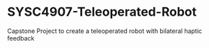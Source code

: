 # SYSC4907-Teleoperated-Robot
Capstone Project to create a teleoperated robot with bilateral haptic feedback 
